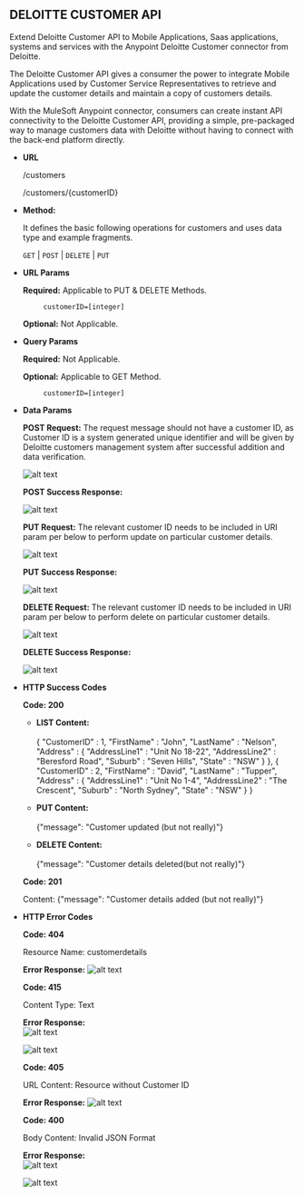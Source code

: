 **DELOITTE CUSTOMER API**
----
 Extend Deloitte Customer API to Mobile Applications, Saas applications, systems and services with the Anypoint Deloitte Customer connector from Deloitte. 
 
The Deloitte Customer API gives a consumer the power to integrate Mobile Applications used by Customer Service Representatives to retrieve and update the customer details and maintain a copy of customers details.

With the MuleSoft Anypoint connector, consumers can create instant API connectivity to the Deloitte Customer API, providing a simple, pre-packaged way to manage customers data with Deloitte without having to connect with the back-end platform directly. 


* **URL**

  /customers
  
  /customers/{customerID}


* **Method:**
  
  It defines the basic following operations for customers and uses data type and example fragments.

  `GET` | `POST` | `DELETE` | `PUT`
  
*  **URL Params**

      **Required:** Applicable to PUT & DELETE Methods.
 
   `     customerID=[integer]`

      **Optional:** Not Applicable.
 
*  **Query Params**

      **Required:** Not Applicable.         

      **Optional:** Applicable to GET Method.

   `     customerID=[integer]`
   
            
* **Data Params**

   **POST Request:** 
      The request message should not have a customer ID, as Customer ID is a system generated unique identifier and will be given by Deloitte    customers management system after successful addition and data verification.
  
  ![alt text](https://github.com/prakashr3/IntegrationHub/blob/master/DeloitteCustomerAPI/Images/POST_Request.png)

    **POST Success Response:**
  
  ![alt text](https://github.com/prakashr3/IntegrationHub/blob/master/DeloitteCustomerAPI/Images/POST_Response.PNG)

    **PUT Request:** 
   The relevant customer ID needs to be included in URI param per below  to perform update on particular customer details.
   
   ![alt text](https://github.com/prakashr3/IntegrationHub/blob/master/DeloitteCustomerAPI/Images/PUT_Request.PNG)
 
    **PUT Success Response:** 
 
   ![alt text](https://github.com/prakashr3/IntegrationHub/blob/master/DeloitteCustomerAPI/Images/PUT_Response.PNG)
   
    **DELETE Request:** 
    The relevant customer ID needs to be included in URI param per below to perform delete on particular customer details.
    
    ![alt text](https://github.com/prakashr3/IntegrationHub/blob/master/DeloitteCustomerAPI/Images/DELETE_Request.png)
    
    **DELETE Success Response:** 
 
    ![alt text](https://github.com/prakashr3/IntegrationHub/blob/master/DeloitteCustomerAPI/Images/DELETE_Response.png)
 
 
* **HTTP Success Codes**

   **Code: 200**      
     
   * **LIST Content:** <br />     
       { "CustomerID" : 1, "FirstName" : "John", "LastName" : "Nelson", "Address" : { "AddressLine1" : "Unit No 18-22", "AddressLine2" : "Beresford Road", "Suburb" : "Seven Hills", "State" : "NSW" } }, { "CustomerID" : 2, "FirstName" : "David", "LastName" : "Tupper", "Address" : { "AddressLine1" : "Unit No 1-4", "AddressLine2" : "The Crescent", "Suburb" : "North Sydney", "State" : "NSW" } }                              
   * **PUT Content:** <br />  
       {"message": "Customer updated (but not really)"}
       
   * **DELETE Content:** <br />  
       {"message": "Customer details deleted(but not really)"}               
     
   **Code: 201** 
    
     Content: {"message": "Customer details added (but not really)"}
   

* **HTTP Error Codes**
  
   **Code: 404** 
   
     Resource Name: customerdetails
     
     **Error Response:**
    ![alt text](https://github.com/prakashr3/IntegrationHub/blob/master/DeloitteCustomerAPI/Images/http_404.png) 
    
   **Code: 415** 
   
     Content Type: Text
     
     **Error Response:**     
    ![alt text](https://github.com/prakashr3/IntegrationHub/blob/master/DeloitteCustomerAPI/Images/http_415_1.png) 
    
    ![alt text](https://github.com/prakashr3/IntegrationHub/blob/master/DeloitteCustomerAPI/Images/http_415_2.png)    

   **Code: 405** 
   
     URL Content: Resource without Customer ID
     
     **Error Response:**
    ![alt text](https://github.com/prakashr3/IntegrationHub/blob/master/DeloitteCustomerAPI/Images/http_405.png) 
    
   **Code: 400** 
   
     Body Content: Invalid JSON Format
     
     **Error Response:**     
    ![alt text](https://github.com/prakashr3/IntegrationHub/blob/master/DeloitteCustomerAPI/Images/http_400_1.png) 
    
    ![alt text](https://github.com/prakashr3/IntegrationHub/blob/master/DeloitteCustomerAPI/Images/http_400_2.png)
    
       
  
